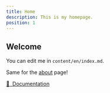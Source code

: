 ```yaml
---
title: Home
description: This is my homepage.
position: 1
---
```


## Welcome

You can edit me in <code>content/en/index.md</code>.

Same for the [about](/about) page!

[📖 &nbsp;Documentation](https://content.nuxtjs.org)

